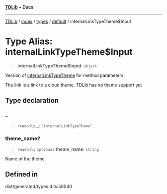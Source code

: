 [**TDLib**](../../../../../../README.md) • **Docs**

***

[TDLib](../../../../../../modules.md) / [index](../../../../../README.md) / [types](../../../README.md) / [default](../README.md) / internalLinkTypeTheme$Input

# Type Alias: internalLinkTypeTheme$Input

> **internalLinkTypeTheme$Input**: `object`

Version of [internalLinkTypeTheme](internalLinkTypeTheme.md) for method parameters.

The link is a link to a cloud theme. TDLib has no theme support yet

## Type declaration

### \_

> `readonly` **\_**: `"internalLinkTypeTheme"`

### theme\_name?

> `readonly` `optional` **theme\_name**: `string`

Name of the theme

## Defined in

dist/generated/types.d.ts:50040
